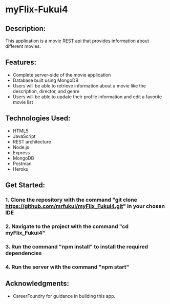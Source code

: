 # myFlix-Fukui4

## Description:

This application is a movie REST api that provides information about different movies.

## Features:

- Complete server-side of the movie application
- Database built using MongoDB
- Users will be able to retrieve information about a movie like the description, director, and genre
- Users will be able to update their profile information and edit a favorite movie list

## Technologies Used:

- HTML5
- JavaScript
- REST architecture
- Node.js
- Express
- MongoDB
- Postman
- Heroku

## Get Started:

### 1. Clone the repository with the command "git clone https://github.com/mrfukui/myFlix_Fukui4.git" in your chosen IDE

### 2. Navigate to the project with the command "cd myFlix_Fukui4"

### 3. Run the command "npm install" to install the required dependencies

### 4. Run the server with the command "npm start"

## Acknowledgments:

- CareerFoundry for guidance in building this app.
